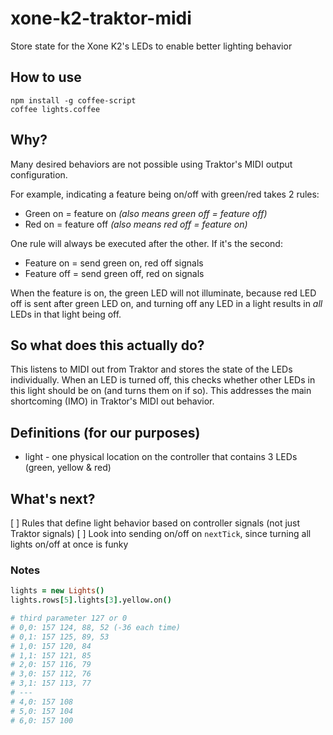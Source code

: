 # xone-k2-traktor-midi

Store state for the Xone K2's LEDs to enable better lighting behavior

## How to use

```
npm install -g coffee-script
coffee lights.coffee
```

## Why?

Many desired behaviors are not possible using Traktor's MIDI output configuration.

For example, indicating a feature being on/off with green/red takes 2 rules:

- Green on = feature on *(also means green off = feature off)*
- Red on = feature off *(also means red off = feature on)*

One rule will always be executed after the other. If it's the second:

- Feature on = send green on, red off signals
- Feature off = send green off, red on signals

When the feature is on, the green LED will not illuminate, because red LED off is sent after green LED on, and turning off any LED in a light results in *all* LEDs in that light being off.

## So what does this actually do?

This listens to MIDI out from Traktor and stores the state of the LEDs individually. When an LED is turned off, this checks whether other LEDs in this light should be on (and turns them on if so). This addresses the main shortcoming (IMO) in Traktor's MIDI out behavior.

## Definitions (for our purposes)

- light - one physical location on the controller that contains 3 LEDs (green, yellow & red)

## What's next?

[ ] Rules that define light behavior based on controller signals (not just Traktor signals)
[ ] Look into sending on/off on `nextTick`, since turning all lights on/off at once is funky

### Notes

```coffeescript
lights = new Lights()
lights.rows[5].lights[3].yellow.on()

# third parameter 127 or 0
# 0,0: 157 124, 88, 52 (-36 each time)
# 0,1: 157 125, 89, 53
# 1,0: 157 120, 84
# 1,1: 157 121, 85
# 2,0: 157 116, 79
# 3,0: 157 112, 76
# 3,1: 157 113, 77
# ---
# 4,0: 157 108
# 5,0: 157 104
# 6,0: 157 100
```
